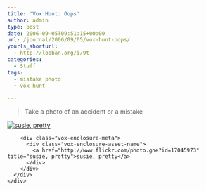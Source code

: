 ```yaml
---
title: 'Vox Hunt: Oops'
author: admin
type: post
date: 2006-09-05T09:51:15+00:00
url: /journal/2006/09/05/vox-hunt-oops/
yourls_shorturl:
  - http://lobban.org/i/9t
categories:
  - Stuff
tags:
  - mistake photo
  - vox hunt

---
```

> Take a photo of an accident or a mistake

<div class="vox-enclosure vox-enclosure-center vox-enclosure-large vox-photo-enclosure">
  <div class="vox-enclosure-inner">
    <div class="vox-enclosure-list">
      <div class="vox-enclosure-item vox-photo-asset vox-last">
        <div class="vox-enclosure-image">
          <a href="http://www.flickr.com/photo.gne?id=17045973" title="susie, pretty"><img alt="susie, pretty" class="asset asset-image at-xid-6a01348743f8e2970c0133f423da25970b" src="http://nonimage.typepad.com/.a/6a01348743f8e2970c0133f423da25970b-320pi" /></a>
        </div>
        
        <div class="vox-enclosure-meta">
          <div class="vox-enclosure-asset-name">
            <a href="http://www.flickr.com/photo.gne?id=17045973" title="susie, pretty">susie, pretty</a>
          </div>
        </div>
      </div>
    </div>
  </div>
</div>